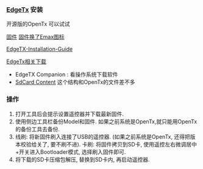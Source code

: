 ### [EdgeTx](https://github.com/EdgeTX/edgetx) 安装

开源版的OpenTx 可以试试

[固件](./assets/edgetx-x9dp2019-f79978b.bin)
[固件换了Emax图标](./assets/edgetx-x9dp2019-f79978b-emax.bin)

[EdgeTX-Installation-Guide](https://github.com/EdgeTX/edgetx.github.io/wiki/EdgeTX-Installation-Guide)

[EdgeTx相关下载](https://github.com/EdgeTX/edgetx/releases)
* EdgeTX Companion : 看操作系统下载软件
* [SdCard Content](https://github.com/EdgeTX/edgetx-sdcard/releases) 这个结构和OpenTx的文件差不多

### 操作

1. 打开工具后会提示设置遥控器并下载最新固件.  
2. 使用侧边工具栏备份Model和固件. 如果之前系统是OpenTx,就只能用OpenTx的备份工具去备份.  
3. 线刷: 将新固件刷入连接了USB的遥控器. (如果之前系统是OpenTx, 还得把版本校验给关了, 要不刷不进). 卡刷: 将固件拷贝到SD卡, 使用遥控左右微调居中+开关进入Bootloader模式, 选择刷入固件即可.  
4. 将下载的SD卡压缩包解压, 替换到SD卡内, 再启动遥控器.  
